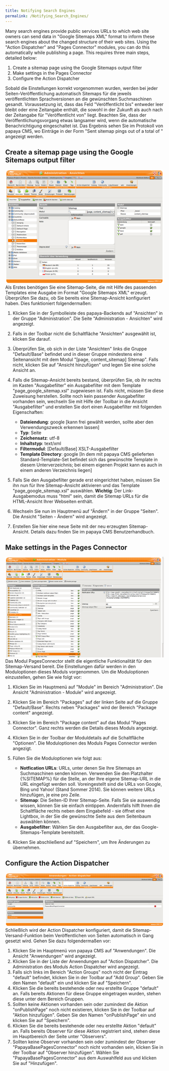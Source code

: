 ```yaml
---
title: Notifying Search Engines
permalink: /Notifying_Search_Engines/
---
```


Many search engines provide public services URLs to which web site owners can send data in "Google Sitemaps XML" format to inform these search engines about the changed structure of their web sites. Using the "Action Dispatcher" and "Pages Connector" modules, you can do this automatically while publishing a page. This requires three main steps, detailed below:

1.  Create a sitemap page using the Google Sitemaps output filter
2.  Make settings in the Pages Connector
3.  Configure the Action Dispatcher

Sobald die Einstellungen korrekt vorgenommen wurden, werden bei jeder Seiten-Veröffentlichung automatisch Sitemaps für die jeweils veröffentlichten Sprachversionen an die gewünschten Suchmaschinen gesandt. Voraussetzung ist, dass das Feld "Veröffentlicht bis" entweder leer bleibt oder eine Zeitangabe enthält, die sowohl in der Zukunft als auch nach der Zeitangabe für "Veröffentlicht von" liegt. Beachten Sie, dass der Veröffentlichungsvorgang etwas langsamer wird, wenn die automatische Benachrichtigung eingeschaltet ist. Das Ergebnis sehen Sie im Protokoll von papaya CMS, wo Einträge in der Form "Sent <Anzahl> sitemap pings out of a total of <Anzahl>" angezeigt werden.

Create a sitemap page using the Google Sitemaps output filter
-------------------------------------------------------------

![thumb|border|right|300px|Die Sitemap-Ansicht im Bereich "Ansichten"](images/Ansicht_sitemap.png) Als Erstes benötigen Sie eine Sitemap-Seite, die mit Hilfe des passenden Templates eine Ausgabe im Format "Google Sitemaps XML" erzeugt. Überprüfen Sie dazu, ob Sie bereits eine Sitemap-Ansicht konfiguriert haben. Dies funktioniert folgendermaßen:

1.  Klicken Sie in der Symbolleiste des papaya-Backends auf "Ansichten" in der Gruppe "Administration". Die Seite "Administration - Ansichten" wird angezeigt.
2.  Falls in der Toolbar nicht die Schaltfläche "Ansichten" ausgewählt ist, klicken Sie darauf.
3.  Überprüfen Sie, ob sich in der Liste "Ansichten" links die Gruppe "Default/Base" befindet und in dieser Gruppe mindestens eine Seitenansicht mit dem Modul "[page, content_sitemap] Sitemap". Falls nicht, klicken Sie auf "Ansicht hinzufügen" und legen Sie eine solche Ansicht an.
4.  Falls die Sitemap-Ansicht bereits bestand, überprüfen Sie, ob ihr rechts im Kasten "Ausgabefilter" ein Ausgabefilter mit dem Template "page_google_sitemap.xsl" zugewiesen ist. Falls nicht, müssen Sie diese Zuweisung herstellen. Sollte noch kein passender Ausgabefilter vorhanden sein, wechseln Sie mit Hilfe der Toolbar in die Ansicht "Ausgabefilter" und erstellen Sie dort einen Ausgabefilter mit folgenden Eigenschaften:
    -   **Dateiendung**: google [kann frei gewählt werden, sollte aber den Verwendungszweck erkennen lassen]
    -   **Typ**: Seite
    -   **Zeichensatz**: utf-8
    -   **Inhaltstyp**: text/xml
    -   **Filtermodul**: [Default/Base] XSLT-Ausgabefilter
    -   **Template Directory**: google [In dem mit papaya CMS gelieferten Standard-Template-Set befindet sich das gewünschte Template in diesem Unterverzeichnis; bei einem eigenen Projekt kann es auch in einem anderen Verzeichnis liegen]

5.  Falls Sie den Ausgabefilter gerade erst eingerichtet haben, müssen Sie ihn nun für Ihre Sitemap-Ansicht aktivieren und das Template "page_google_sitemap.xsl" auswählen. **Wichtig**: Der Link-Ausgabemodus muss "html" sein, damit die Sitemap URLs für die HTML-Ansicht Ihrer Webseiten enthält.
6.  Wechseln Sie nun im Hauptmenü auf "Ändern" in der Gruppe "Seiten". Die Ansicht "Seiten - Ändern" wird angezeigt.
7.  Erstellen Sie hier eine neue Seite mit der neu erzeugten Sitemap-Ansicht. Details dazu finden Sie im papaya CMS Benutzerhandbuch.

Make settings in the Pages Connector
------------------------------------

![thumb|border|right|300px|Einstellungen für den Pages Connector in dessen Moduloptionen](images/Pagesconnector_options.png) Das Modul PagesConnector stellt die eigentliche Funktionalität für den Sitemap-Versand bereit. Die Einstellungen dafür werden in den Moduloptionen dieses Moduls vorgenommen. Um die Moduloptionen einzustellen, gehen Sie wie folgt vor:

1.  Klicken Sie im Hauptmenü auf "Module" im Bereich "Administration". Die Ansicht "Administration - Module" wird angezeigt.
2.  Klicken Sie im Bereich "Packages" auf der linken Seite auf die Gruppe "Default/Base". Rechts neben "Packages" wird der Bereich "Package content" angezeigt.
3.  Klicken Sie im Bereich "Package content" auf das Modul "Pages Connector". Ganz rechts werden die Details dieses Moduls angezeigt.
4.  Klicken Sie in der Toolbar der Moduldetails auf die Schaltfläche "Optionen". Die Moduloptionen des Moduls Pages Connector werden angezigt.
5.  Füllen Sie die Moduloptionen wie folgt aus:
    -   **Notfication URLs**: URLs, unter denen Sie Ihre Sitemaps an Suchmaschinen senden können. Verwenden Sie den Platzhalter {%SITEMAP%} für die Stelle, an der Ihre eigene Sitemap-URL in die URL eingefügt werden soll. Voreingestellt sind die URLs von Google, Bing und Yahoo! (Stand Sommer 2014). Sie können weitere URLs hinzufügen, je eine pro Zeile.
    -   **Sitemap**: Die Seiten-ID Ihrer Sitemap-Seite. Falls Sie sie auswendig wissen, können Sie sie einfach eintippen. Andernfalls hilft Ihnen die Schaltfläche rechts neben dem Eingabefeld - sie öffnet eine Lightbox, in der Sie die gewünschte Seite aus dem Seitenbaum auswählen können.
    -   **Ausgabefilter**: Wählen Sie den Ausgabefilter aus, der das Google-Sitemaps-Template bereitstellt.

6.  Klicken Sie abschließend auf "Speichern", um Ihre Änderungen zu übernehmen.

Configure the Action Dispatcher
-------------------------------

![thumb|border|right|300px|Einstellungen im Action Dispatcher zum Informieren von Suchmaschinen](images/Actiondispatcher_onpublish_pagesconnector.png) Schließlich wird der Action Dispatcher konfiguriert, damit die Sitemap-Versand-Funktion beim Veröffentlichen von Seiten automatisch in Gang gesetzt wird. Gehen Sie dazu folgendermaßen vor:

1.  Klicken Sie im Hauptmenü von papaya CMS auf "Anwendungen". Die Ansicht "Anwendungen" wird angezeigt.
2.  Klicken Sie in der Liste der Anwendungen auf "Action Dispatcher". Die Administration des Moduls Action Dispatcher wird angezeigt.
3.  Falls sich links im Bereich "Action Groups" noch nicht der Eintrag "default" befindet, klicken Sie in der Toolbar auf "Add Group". Geben Sie den Namen "default" ein und klicken Sie auf "Speichern".
4.  Klicken Sie die bereits bestehende oder neu erstellte Gruppe "default" an. Falls bereits Aktionen für diese Gruppe eingetragen wurden, stehen diese unter dem Bereich Gruppen.
5.  Sollten keine Aktionen vorhanden sein oder zumindest die Aktion "onPublishPage" noch nicht existieren, klicken Sie in der Toolbar auf "Aktion hinzufügen". Geben Sie den Namen "onPublishPage" ein und klicken Sie auf "Speichern".
6.  Klicken Sie die bereits bestehende oder neu erstellte Aktion "default" an. Falls bereits Observer für diese Aktion registriert sind, stehen diese im Hauptbereich der Seite unter "Observers".
7.  Sollten keine Observer vorhanden sein oder zumindest der Observer "PapayaBasePagesConnector" noch nicht vorhanden sein, klicken Sie in der Toolbar auf "Observer hinzufügen". Wählen Sie "PapayaBasePagesConnector" aus dem Auswahlfeld aus und klicken Sie auf "Hinzufügen".
